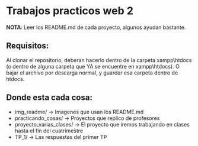 # Trabajos practicos web 2

**NOTA**: Leer los README.md de cada proyecto, algunos ayudan bastante.

## Requisitos:
Al clonar el repositorio, deberan hacerlo dentro de la carpeta xampp\htdocs (o dentro de alguna carpeta que YA se encuentre en xampp\htdocs). O bajar el archivo por descarga normal, y guardar esa carpeta dentro de htdocs.



## Donde esta cada cosa:
* img_readme/ -> Imagenes que usan los README.md
* practicando_cosas/ -> Proyectos que replico de profesores
* proyecto_varias_clases/ -> El proyecto que iremos trabajando en clases hasta el fin del cuatrimestre
* TP_1/ -> Las respuestas del primer TP